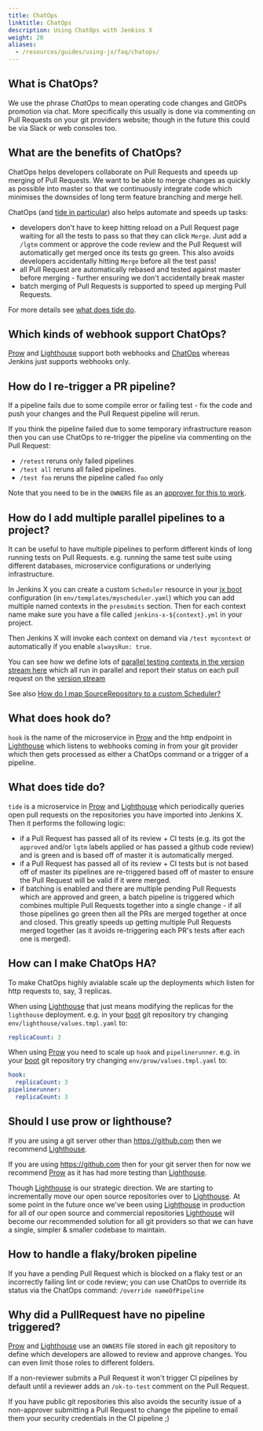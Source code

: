 ```yaml
---
title: ChatOps
linktitle: ChatOps
description: Using ChatOps with Jenkins X
weight: 20
aliases:
  - /resources/guides/using-jx/faq/chatops/
---
```


## What is ChatOps?

We use the phrase _ChatOps_ to mean operating code changes and GitOPs promotion via chat. More specifically this usually is done via commenting on Pull Requests on your git providers website; though in the future this could be via Slack or web consoles too.

## What are the benefits of ChatOps?

ChatOps helps developers collaborate on Pull Requests and speeds up merging of Pull Requests. We want to be able to merge changes as quickly as possible into master so that we continuously integrate code which minimises the downsides of long term feature branching and merge hell.

ChatOps (and [tide in particular](#what-does-hook-do)) also helps automate and speeds up tasks:

* developers don't have to keep hitting reload on a Pull Request page waiting for all the tests to pass so that they can click `Merge`. Just add a `/lgtm` comment or approve the code review and the Pull Request will automatically get merged once its tests go green. This also avoids developers accidentally hitting `Merge` before all the test pass!
* all Pull Request are automatically rebased and tested against master before merging - further ensuring we don't accidentally break master
* batch merging of Pull Requests is supported to speed up merging Pull Requests.

For more details see [what does tide do](#what-does-hook-do).

## Which kinds of webhook support ChatOps?

[Prow](/docs/reference/components/prow/) and [Lighthouse](/architecture/lighthouse/) support both webhooks and [ChatOps](/docs/resources/faq/using/chatops/) whereas Jenkins just supports webhooks only.

## How do I re-trigger a PR pipeline?

If a pipeline fails due to some compile error or failing test - fix the code and push your changes and the Pull Request pipeline will rerun.

If you think the pipeline failed due to some temporary infrastructure reason then you can use ChatOps to re-trigger the pipeline via commenting on the Pull Request:

* `/retest` reruns only failed pipelines
* `/test all` reruns all failed pipelines.
* `/test foo` reruns the pipeline called `foo` only

Note that you need to be in the `OWNERS` file as an [approver for this to work](#why-did-a-pullrequest-have-no-pipeline-triggered). 

## How do I add multiple parallel pipelines to a project?

It can be useful to have multiple pipelines to perform different kinds of long running tests on Pull Requests. e.g. running the same test suite using different databases, microservice configurations or underlying infrastructure.

In Jenkins X you can create a custom `Scheduler` resource in your [jx boot](/docs/getting-started/setup/boot/) configuration (in `env/templates/myscheduler.yaml`) which you can add multiple named contexts in the `presubmits` section. Then for each context name make sure you have a file called `jenkins-x-${context}.yml` in your project. 

Then Jenkins X will invoke each context on demand via `/test mycontext` or automatically if you enable `alwaysRun: true`.

You can see how we define lots of [parallel testing contexts in the version stream here](https://github.com/jenkins-x/environment-tekton-weasel-dev/blob/f377a72498282de9ee49b807b4d5ba74321a4fab/env/templates/jx-versions-scheduler.yaml#L18) which all run in parallel and report their status on each pull request on the [version stream](/about/concepts/version-stream/)

See also [How do I map SourceRepository to a custom Scheduler?](/docs/resources/faq/setup/#how-do-i-map-sourcerepository-to-a-custom-scheduler)

## What does hook do?

`hook` is the name of the microservice in [Prow](/docs/reference/components/prow/) and the http endpoint in [Lighthouse](/architecture/lighthouse/) which listens to webhooks coming in from your git provider which then gets processed as either a ChatOps command or a trigger of a pipeline.

## What does tide do?

`tide` is a microservice in  [Prow](/docs/reference/components/prow/) and [Lighthouse](/architecture/lighthouse/) which periodically queries open pull requests on the repositories you have imported into Jenkins X. Then it performs the following logic:

* if a Pull Request has passed all of its review + CI tests (e.g. its got the `approved` and/or `lgtm` labels applied or has passed a github code review) and is green and is based off of master it is automatically merged.
* if a Pull Request has passed all of its review + CI tests but is not based off of master its pipelines are re-triggered based off of master to ensure the Pull Request will be valid if it were merged.
* if batching is enabled and there are multiple pending Pull Requests which are approved and green, a batch pipeline is triggered which combines multiple Pull Requests together into a single change - if all those pipelines go green then all the PRs are merged together at once and closed. This greatly speeds up getting multiple Pull Requests merged together (as it avoids re-triggering each PR's tests after each one is merged).

## How can I make ChatOps HA?

To make ChatOps highly avialable scale up the deployments which listen for http requests to, say, 3 replicas.

When using [Lighthouse](/architecture/lighthouse/) that just means modifying the replicas for the `lighthouse` deployment. e.g. in your [boot](/docs/getting-started/setup/boot/) git repository try changing `env/lighthouse/values.tmpl.yaml` to:

```yaml
replicaCount: 3
```


When using [Prow](/docs/reference/components/prow/) you need to scale up `hook` and `pipelinerunner`. e.g. in your [boot](/docs/getting-started/setup/boot/) git repository try changing `env/prow/values.tmpl.yaml` to:

```yaml
hook:
  replicaCount: 3
pipelinerunner:
  replicaCount: 3
```


## Should I use prow or lighthouse?

If you are using a git server other than https://github.com then we recommend [Lighthouse](/architecture/lighthouse/).

If you are using https://github.com then for your git server then for now we recommend [Prow](/docs/reference/components/prow/) as it has had more testing than [Lighthouse](/architecture/lighthouse/).

Though [Lighthouse](/architecture/lighthouse/) is our strategic direction. We are starting to incrementally move our open source repositories over to [Lighthouse](/architecture/lighthouse/). At some point in the future once we've been using [Lighthouse](/architecture/lighthouse/) in production for all of our open source and commercial repositories [Lighthouse](/architecture/lighthouse/) will become our recommended solution for all git providers so that we can have a single, simpler & smaller codebase to maintain.

## How to handle a flaky/broken pipeline

If you have a pending Pull Request which is blocked on a flaky test or an incorrectly failing lint or code review; you can use ChatOps to override its status via the ChatOps command: `/override nameOfPipeline`

## Why did a PullRequest have no pipeline triggered?

[Prow](/docs/reference/components/prow/) and [Lighthouse](/architecture/lighthouse/) use an `OWNERS` file stored in each git repository to define which developers are allowed to review and approve changes. You can even limit those roles to different folders.

If a non-reviewer submits a Pull Request it won't trigger CI pipelines by default until a reviewer adds an `/ok-to-test` comment on the Pull Request.

If you have public git repositories this also avoids the security issue of a non-approver submitting a Pull Request to change the pipeline to email them your security credentials in the CI pipeline ;)

